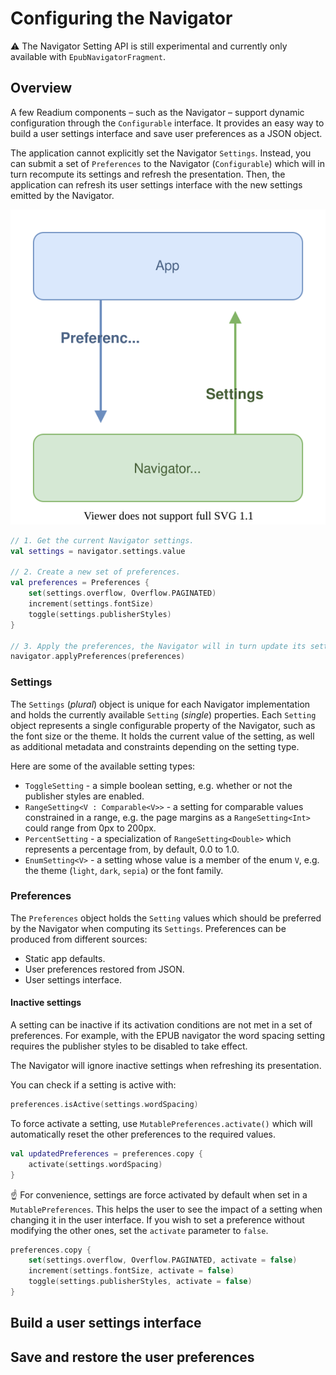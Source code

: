 # Configuring the Navigator

:warning: The Navigator Setting API is still experimental and currently only available with `EpubNavigatorFragment`.

## Overview

A few Readium components – such as the Navigator – support dynamic configuration through the `Configurable` interface. It provides an easy way to build a user settings interface and save user preferences as a JSON object.

The application cannot explicitly set the Navigator `Settings`. Instead, you can submit a set of `Preferences` to the Navigator (`Configurable`) which will in turn recompute its settings and refresh the presentation. Then, the application can refresh its user settings interface with the new settings emitted by the Navigator.

<img src="assets/settings-flow.svg">

```kotlin
// 1. Get the current Navigator settings.
val settings = navigator.settings.value

// 2. Create a new set of preferences.
val preferences = Preferences {
    set(settings.overflow, Overflow.PAGINATED)
    increment(settings.fontSize)
    toggle(settings.publisherStyles)
}

// 3. Apply the preferences, the Navigator will in turn update its settings. 
navigator.applyPreferences(preferences)
```

### Settings

The `Settings` (*plural*) object is unique for each Navigator implementation and holds the currently available `Setting` (*single*) properties. Each `Setting` object represents a single configurable property of the Navigator, such as the font size or the theme. It holds the current value of the setting, as well as additional metadata and constraints depending on the setting type.

Here are some of the available setting types:

* `ToggleSetting` - a simple boolean setting, e.g. whether or not the publisher styles are enabled.
* `RangeSetting<V : Comparable<V>>` - a setting for comparable values constrained in a range, e.g. the page margins as a `RangeSetting<Int>` could range from 0px to 200px.
* `PercentSetting` - a specialization of `RangeSetting<Double>` which represents a percentage from, by default, 0.0 to 1.0.
* `EnumSetting<V>` - a setting whose value is a member of the enum `V`, e.g. the theme (`light`, `dark`, `sepia`) or the font family.

### Preferences

The `Preferences` object holds the `Setting` values which should be preferred by the Navigator when computing its `Settings`. Preferences can be produced from different sources:

* Static app defaults.
* User preferences restored from JSON.
* User settings interface.

#### Inactive settings

A setting can be inactive if its activation conditions are not met in a set of preferences. For example, with the EPUB navigator the word spacing setting requires the publisher styles to be disabled to take effect.

The Navigator will ignore inactive settings when refreshing its presentation.

You can check if a setting is active with:

```kotlin
preferences.isActive(settings.wordSpacing)
```

To force activate a setting, use `MutablePreferences.activate()` which will automatically reset the other preferences to the required values.

```kotlin
val updatedPreferences = preferences.copy {
    activate(settings.wordSpacing)
}
```

:point_up: For convenience, settings are force activated by default when set in a `MutablePreferences`. This helps the user to see the impact of a setting when changing it in the user interface. If you wish to set a preference without modifying the other ones, set the `activate` parameter to `false`.

```kotlin
preferences.copy {
    set(settings.overflow, Overflow.PAGINATED, activate = false)
    increment(settings.fontSize, activate = false)
    toggle(settings.publisherStyles, activate = false)
}
```

## Build a user settings interface

## Save and restore the user preferences
